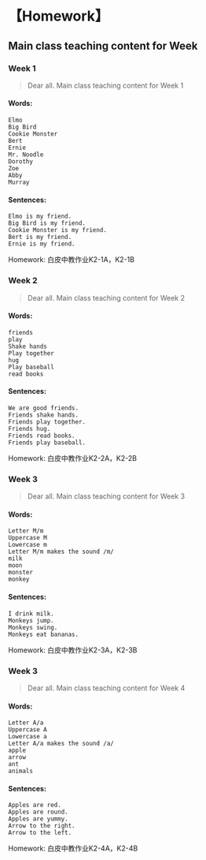 # 【Homework】
## Main class teaching content for Week
### Week 1
> Dear all. Main class teaching content for Week 1 
#### Words:
    Elmo
    Big Bird
    Cookie Monster
    Bert
    Ernie
    Mr. Noodle
    Dorothy
    Zoe
    Abby
    Murray
#### Sentences:
    Elmo is my friend.
    Big Bird is my friend.
    Cookie Monster is my friend.
    Bert is my friend.
    Ernie is my friend.
 Homework: 白皮中教作业K2-1A，K2-1B
### Week 2
> Dear all. Main class teaching content for Week 2
#### Words:
    friends
    play
    Shake hands
    Play together
    hug
    Play baseball
    read books
#### Sentences:
    We are good friends.
    Friends shake hands.
    Friends play together.
    Friends hug.
    Friends read books.
    Friends play baseball.
Homework: 白皮中教作业K2-2A，K2-2B
### Week 3
> Dear all. Main class teaching content for Week 3
#### Words:
    Letter M/m
    Uppercase M
    Lowercase m
    Letter M/m makes the sound /m/
    milk
    moon
    monster
    monkey
#### Sentences:
    I drink milk.
    Monkeys jump.
    Monkeys swing.
    Monkeys eat bananas.
Homework: 白皮中教作业K2-3A，K2-3B
### Week 3
> Dear all. Main class teaching content for Week 4
#### Words:
    Letter A/a
    Uppercase A
    Lowercase a
    Letter A/a makes the sound /a/
    apple
    arrow
    ant
    animals
#### Sentences:
    Apples are red.
    Apples are round.
    Apples are yummy.
    Arrow to the right.
    Arrow to the left.
Homework: 白皮中教作业K2-4A，K2-4B